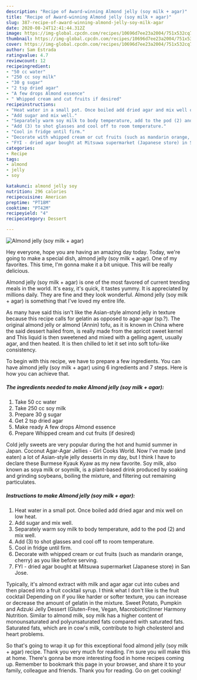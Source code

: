 ```yaml
---
description: "Recipe of Award-winning Almond jelly (soy milk + agar)"
title: "Recipe of Award-winning Almond jelly (soy milk + agar)"
slug: 387-recipe-of-award-winning-almond-jelly-soy-milk-agar
date: 2020-08-24T12:41:44.312Z
image: https://img-global.cpcdn.com/recipes/10696d7ee23a2004/751x532cq70/almond-jelly-soy-milk-agar-recipe-main-photo.jpg
thumbnail: https://img-global.cpcdn.com/recipes/10696d7ee23a2004/751x532cq70/almond-jelly-soy-milk-agar-recipe-main-photo.jpg
cover: https://img-global.cpcdn.com/recipes/10696d7ee23a2004/751x532cq70/almond-jelly-soy-milk-agar-recipe-main-photo.jpg
author: Sam Estrada
ratingvalue: 4.7
reviewcount: 12
recipeingredient:
- "50 cc water"
- "250 cc soy milk"
- "30 g sugar"
- "2 tsp dried agar"
- "A few drops Almond essence"
- " Whipped cream and cut fruits if desired"
recipeinstructions:
- "Heat water in a small pot. Once boiled add dried agar and mix well on low heat."
- "Add sugar and mix well."
- "Separately warm soy milk to body temperature, add to the pod (2) and mix well."
- "Add (3) to shot glasses and cool off to room temperature."
- "Cool in fridge until firm."
- "Decorate with whipped cream or cut fruits (such as mandarin orange, cherry) as you like before serving."
- "FYI - dried agar bought at Mitsuwa supermarket (Japanese store) in San Jose."
categories:
- Recipe
tags:
- almond
- jelly
- soy

katakunci: almond jelly soy 
nutrition: 296 calories
recipecuisine: American
preptime: "PT18M"
cooktime: "PT42M"
recipeyield: "4"
recipecategory: Dessert

---
```



![Almond jelly (soy milk + agar)](https://img-global.cpcdn.com/recipes/10696d7ee23a2004/751x532cq70/almond-jelly-soy-milk-agar-recipe-main-photo.jpg)

Hey everyone, hope you are having an amazing day today. Today, we're going to make a special dish, almond jelly (soy milk + agar). One of my favorites. This time, I'm gonna make it a bit unique. This will be really delicious.

Almond jelly (soy milk + agar) is one of the most favored of current trending meals in the world. It's easy, it's quick, it tastes yummy. It is appreciated by millions daily. They are fine and they look wonderful. Almond jelly (soy milk + agar) is something that I've loved my entire life.

As many have said this isn&#39;t like the Asian-style almond jelly in texture because this recipe calls for gelatin as opposed to agar-agar (sp.?). The original almond jelly or almond (Annin) tofu, as it is known in China where the said dessert hailed from, is really made from the apricot sweet kernel and This liquid is then sweetened and mixed with a gelling agent, usually agar, and then heated. It is then chilled to let it set into soft tofu-like consistency.


To begin with this recipe, we have to prepare a few ingredients. You can have almond jelly (soy milk + agar) using 6 ingredients and 7 steps. Here is how you can achieve that.

<!--inarticleads1-->

##### The ingredients needed to make Almond jelly (soy milk + agar):

1. Take 50 cc water
1. Take 250 cc soy milk
1. Prepare 30 g sugar
1. Get 2 tsp dried agar
1. Make ready A few drops Almond essence
1. Prepare  Whipped cream and cut fruits (if desired)


Cold jelly sweets are very popular during the hot and humid summer in Japan. Coconut Agar-Agar Jellies - Girl Cooks World. Now I&#39;ve made (and eaten) a lot of Asian-style jelly desserts in my day, but I think I have to declare these Burmese Kyauk Kyaw as my new favorite. Soy milk, also known as soya milk or soymilk, is a plant-based drink produced by soaking and grinding soybeans, boiling the mixture, and filtering out remaining particulates. 

<!--inarticleads2-->

##### Instructions to make Almond jelly (soy milk + agar):

1. Heat water in a small pot. Once boiled add dried agar and mix well on low heat.
1. Add sugar and mix well.
1. Separately warm soy milk to body temperature, add to the pod (2) and mix well.
1. Add (3) to shot glasses and cool off to room temperature.
1. Cool in fridge until firm.
1. Decorate with whipped cream or cut fruits (such as mandarin orange, cherry) as you like before serving.
1. FYI - dried agar bought at Mitsuwa supermarket (Japanese store) in San Jose.


Typically, it&#39;s almond extract with milk and agar agar cut into cubes and then placed into a fruit cocktail syrup. I think what I don&#39;t like is the fruit cocktail Depending on if you like harder or softer texture, you can increase or decrease the amount of gelatin in the mixture. Sweet Potato, Pumpkin and Adzuki Jelly Dessert (Gluten-Free, Vegan, Macrobiotic)Inner Harmony Nutrition. Similar to almond milk, soy milk has a higher content of monounsaturated and polyunsaturated fats compared with saturated fats. Saturated fats, which are in cow&#39;s milk, contribute to high cholesterol and heart problems. 

So that's going to wrap it up for this exceptional food almond jelly (soy milk + agar) recipe. Thank you very much for reading. I'm sure you will make this at home. There's gonna be more interesting food in home recipes coming up. Remember to bookmark this page in your browser, and share it to your family, colleague and friends. Thank you for reading. Go on get cooking!
